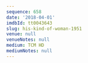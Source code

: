 ```yaml
---
sequence: 658
date: '2018-04-01'
imdbId: tt0043643
slug: his-kind-of-woman-1951
venue: null
venueNotes: null
medium: TCM HD
mediumNotes: null
---
```


